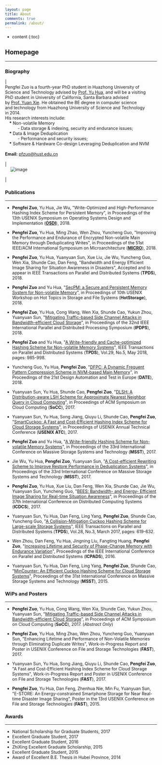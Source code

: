 ```yaml
---
layout: page
title: About
comments: true
permalink: /about/
---
```


* content
{:toc}

## Homepage

---
 

### Biography

 
| <br> Pengfei Zuo is a fourth-year PhD student in Huazhong University of <br>Science and Technology advised by [Prof. Yu Hua](https://csyhua.github.io/csyhua/index.html), and will be a visiting <br>PhD student in University of California, Santa Barbara advised <br>by [Prof. Yuan Xie](https://www.ece.ucsb.edu/~yuanxie/). He obtained the BE degree in computer science <br>and technology from Huazhong University of Science and Technology <br>in 2014. <br>His research interests include: <br> &emsp;**\*** Non-volatile Memory <br>&emsp;&emsp;&emsp;- Data storage & indexing, security and endurance issues; <br> &emsp;**\*** Data & Image Deduplication <br>&emsp;&emsp;&emsp;- Performance and security issues; <br> &emsp;**\***	Software & Hardware Co-design Leveraging Deduplication and NVM <br> <br> **Email:** pfzuo@hust.edu.cn  <br> <br>  | <br> &emsp; ![image](https://pfzuo.github.io/images/zuo.jpg) <br> <br> |



### Publications

---

* **Pengfei Zuo**, Yu Hua, Jie Wu, "Write-Optimized and High-Performance Hashing Index Scheme for Persistent Memory", in Proceedings of the 13th USENIX Symposium on Operating Systems Design and Implementation ([**OSDI**](https://www.usenix.org/conference/osdi18)), 2018.


* **Pengfei Zuo**, Yu Hua, Ming Zhao, Wen Zhou, Yuncheng Guo, "Improving the Performance and Endurance of Encrypted Non-volatile Main Memory through Deduplicating Writes", in Proceedings of the 51st IEEE/ACM International Symposium on Microarchitecture ([**MICRO**](https://www.microarch.org/micro51/)), 2018.


*  **Pengfei Zuo**, Yu Hua, Yuanyuan Sun, Xue Liu, Jie Wu, Yuncheng Guo, Wen Xia, Shunde Cao, Dan Feng, "Bandwidth and Energy Efficient Image Sharing for Situation Awareness in Disasters", Accepted and to appear in IEEE Transactions on Parallel and Distributed Systems (**TPDS**), 2018.

* **Pengfei Zuo** and Yu Hua, "[SecPM: a Secure and Persistent Memory System for Non-volatile Memory](https://csyhua.github.io/csyhua/hua-hotstorage2018.pdf)", in Proceedings of 10th USENIX Workshop on Hot Topics in Storage and File Systems (**HotStorage**), 2018.

* **Pengfei Zuo**, Yu Hua, Cong Wang, Wen Xia, Shunde Cao, Yukun Zhou, Yuanyuan Sun, "[Mitigating Traffic-based Side Channel Attacks in Bandwidth-efficient Cloud Storage](https://csyhua.github.io/csyhua/hua-ipdps2018.pdf)", in Proceedings of the 32nd IEEE International Parallel and Distributed Processing Symposium (**IPDPS**), 2018.

* **Pengfei Zuo** and Yu Hua, "[A Write-friendly and Cache-optimized Hashing Scheme for Non-volatile Memory Systems](https://csyhua.github.io/csyhua/hua-tpds2018-nvm.pdf)", IEEE Transactions on Parallel and Distributed Systems (**TPDS**), Vol.29, No.5, May 2018, pages: 985-998.

* Yuncheng Guo, Yu Hua, **Pengfei Zuo**, "[DFPC: A Dynamic Frequent Pattern Compression Scheme in NVM-based Main Memory](https://csyhua.github.io/csyhua/hua-dfpc-date2018.pdf)", in Proceedings of the 21st Design Automation and Test in Europe (**DATE**), 2018.

* Yuanyuan Sun, Yu Hua, Shunde Cao, **Pengfei Zuo**, "[DLSH: A Distribution-aware LSH Scheme for Approximate Nearest Neighbor Query in Cloud Computing](https://csyhua.github.io/csyhua/hua-socc17.pdf)", in Proceedings of ACM Symposium on Cloud Computing (**SoCC**), 2017.

* Yuanyuan Sun, Yu Hua, Song Jiang, Qiuyu Li, Shunde Cao, **Pengfei Zuo**, "[SmartCuckoo: A Fast and Cost-Efficient Hashing Index Scheme for Cloud Storage Systems](https://csyhua.github.io/csyhua/hua-atc2017.pdf)", in Proceedings of USENIX Annual Technical Conference (**USENIX ATC**), 2017.

* **Pengfei Zuo** and Yu Hua, "[A Write-friendly Hashing Scheme for Non-volatile Memory Systems](https://csyhua.github.io/csyhua/hua-MSST2017-NVM.pdf)", in Proceedings of the 33rd International Conference on Massive Storage Systems and Technology (**MSST**), 2017.

* Jie Wu, Yu Hua, **Pengfei Zuo**, Yuanyuan Sun, "[A Cost-efficient Rewriting Scheme to Improve Restore Performance in Deduplication Systems](https://csyhua.github.io/csyhua/hua-MSST2017-dedup.pdf)", in Proceedings of the 33rd International Conference on Massive Storage Systems and Technology (**MSST**), 2017.

* **Pengfei Zuo**, Yu Hua, Xue Liu, Dan Feng, Wen Xia, Shunde Cao, Jie Wu, Yuanyuan Sun, Yuncheng Guo, "[BEES: Bandwidth- and Energy- Efficient Image Sharing for Real-time Situation Awareness](https://csyhua.github.io/csyhua/hua-ICDCS2017.pdf)", in Proceedings of the 37th International Conference on Distributed Computing Systems (**ICDCS**), 2017.

* Yuanyuan Sun, Yu Hua, Dan Feng, Ling Yang, **Pengfei Zuo**, Shunde Cao, Yuncheng Guo, "[A Collision-Mitigation Cuckoo Hashing Scheme for Large-scale Storage Systems](https://csyhua.github.io/csyhua/hua-TPDS2016.pdf)", IEEE Transactions on Parallel and Distributed Systems (**TPDS**), Vol.28, No.3, March 2017, pages: 619-632.

* Wen Zhou, Dan Feng, Yu Hua, Jingning Liu, Fangting Huang, **Pengfei Zuo**, "[Increasing Lifetime and Security of Phase-Change Memory with Endurance Variation](http://ieeexplore.ieee.org/stamp/stamp.jsp?arnumber=7823831)", Proceedings of the IEEE International Conference on Parallel and Distributed Systems (**ICPADS**), 2016.

* Yuanyuan Sun, Yu Hua, Dan Feng, Ling Yang, **Pengfei Zuo**, Shunde Cao, "[MinCounter: An Efficient Cuckoo Hashing Scheme for Cloud Storage Systems](https://csyhua.github.io/csyhua/hua-MSST2015.pdf)", Proceedings of the 31st International Conference on Massive Storage Systems and Technology (**MSST**), 2015.




### WiPs and Posters 

---

* **Pengfei Zuo**, Yu Hua, Cong Wang, Wen Xia, Shunde Cao, Yukun Zhou, Yuanyuan Sun, "[Mitigating Traffic-based Side Channel Attacks in Bandwidth-efficient Cloud Storage](dl.acm.org/citation.cfm?id=3132688)", in Proceedings of ACM Symposium on Cloud Computing (**SoCC**), 2017. (*Abstract Only*)

* **Pengfei Zuo**, Yu Hua, Ming Zhao, Wen Zhou, Yuncheng Guo, Yuanyuan Sun, "Enhancing Lifetime and Performance of Non-Volatile Memories through Eliminating Duplicate Writes", Work-in-Progress Report and Poster in USENIX Conference on File and Storage Technologies (**FAST**), 2017.

* Yuanyuan Sun, Yu Hua, Song Jiang, Qiuyu Li, Shunde Cao, **Pengfei Zuo**, "A Fast and Cost-Efficient Hashing Index Scheme for Cloud Storage Systems",  Work-in-Progress Report and Poster in USENIX Conference on File and Storage Technologies (**FAST**), 2017.

* **Pengfei Zuo**, Yu Hua, Dan Feng, Zhenhua Nie, Min Fu, Yuanyuan Sun, "E-STORE: An Energy-constrained Smartphone Storage for Near Real-time Disaster Image Sharing", Poster in the 13rd USENIX Conference on File and Storage Technologies (**FAST**), 2015.



### Awards 

---
*  National Scholarship for Graduate Students, 2017
*  Excellent Graduate Student, 2017
*  Excellent Graduate Student, 2016
*  ZhiXing Excellent Graduate Scholarship, 2015
*  Excellent Graduate Student, 2015
*  Award of Excellent B.E. Thesis in Hubei Province, 2014



